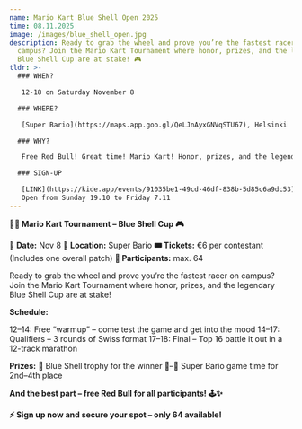 ```yaml
---
name: Mario Kart Blue Shell Open 2025
time: 08.11.2025
image: /images/blue_shell_open.jpg
description: Ready to grab the wheel and prove you’re the fastest racer on
  campus? Join the Mario Kart Tournament where honor, prizes, and the legendary
  Blue Shell Cup are at stake! 🎮
tldr: >-
  ### WHEN?

   12-18 on Saturday November 8

  ### WHERE?

   [Super Bario](https://maps.app.goo.gl/QeLJnAyxGNVqSTU67), Helsinki

  ### WHY?

   Free Red Bull! Great time! Mario Kart! Honor, prizes, and the legendary Blue Shell Cup are at stake.

  ### SIGN-UP

   [LINK](https://kide.app/events/91035be1-49cd-46df-838b-5d85c6a9dc53)
   Open from Sunday 19.10 to Friday 7.11
---
```

**🚗💨 Mario Kart Tournament – Blue Shell Cup 🎮**

**📅 Date:** Nov 8
**📍 Location:** Super Bario
**🎟️ Tickets:** €6 per contestant (Includes one overall patch)
**👥 Participants:** max. 64

Ready to grab the wheel and prove you’re the fastest racer on campus? Join the Mario Kart Tournament where honor, prizes, and the legendary Blue Shell Cup are at stake!

**Schedule:**

12–14: Free “warmup” – come test the game and get into the mood
14–17: Qualifiers – 3 rounds of Swiss format
17–18: Final – Top 16 battle it out in a 12-track marathon

**Prizes:**
🥇 Blue Shell trophy for the winner
🥈–🥉 Super Bario game time for 2nd–4th place

**And the best part – free Red Bull for all participants! 🕹️✨**

**⚡ Sign up now and secure your spot – only 64 available!**
